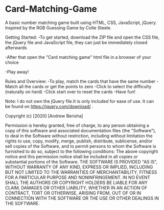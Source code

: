 # Card-Matching-Game
A basic number matching game built using HTML, CSS, JavaScript, jQuery.
Inspired by the RGB Guessing Game by Colte Steele.

Getting Started: 
-To get started, download the ZIP file and open the CSS file, the jQuery file and JavaScript file, they can just be immediately closed afterwards

-After that open the "Card matching game" html file in a browser of your choice

-Play away!

Rules and Overview: 
-To play, match the cards that have the same number 
-Match all the cards or get the points to zero 
-Click to select the difficulty (naturally on hard)
-Click start over to reset the cards
-Have fun!

Note: I do not own the jQuery file.It is only included for ease of use. It can be found on https://jquery.com/download/ .

Copyright (c) [2020] [Andrew Berisha]

Permission is hereby granted, free of charge, to any person obtaining a copy of this software and associated documentation files (the "Software"), to deal in the Software without restriction, including without limitation the rights to use, copy, modify, merge, publish, distribute, sublicense, and/or sell copies of the Software, and to permit persons to whom the Software is furnished to do so, subject to the following conditions:
The above copyright notice and this permission notice shall be included in all copies or substantial portions of the Software.
THE SOFTWARE IS PROVIDED "AS IS", WITHOUT WARRANTY OF ANY KIND, EXPRESS OR IMPLIED, INCLUDING BUT NOT LIMITED TO THE WARRANTIES OF MERCHANTABILITY, FITNESS FOR A PARTICULAR PURPOSE AND NONINFRINGEMENT. IN NO EVENT SHALL THE AUTHORS OR COPYRIGHT HOLDERS BE LIABLE FOR ANY CLAIM, DAMAGES OR OTHER LIABILITY, WHETHER IN AN ACTION OF CONTRACT, TORT OR OTHERWISE, ARISING FROM, OUT OF OR IN CONNECTION WITH THE SOFTWARE OR THE USE OR OTHER DEALINGS IN THE SOFTWARE.
